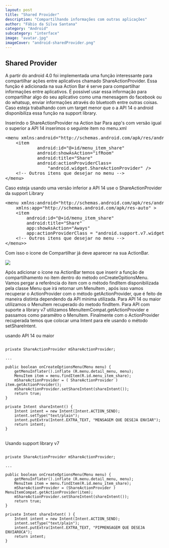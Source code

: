 ```yaml
---
layout: post
title: "Shared Provider"
description: "Compartilhando informações com outras aplicações"
author: "Fábio da Silva Santana"
category: "Android"
subcategory: "interface"
image: "avatar.jpg"
imageCover: "android-sharedProvider.png"
---
```


<h2>Shared Provider</h2>
<p> A partir do android 4.0 foi implementada uma função interessante para compartilhar ações entre aplicativos chamado ShareActionProvider. Essa função é adicionada na sua Action Bar é serve para compartilhar informações entre aplicativos. É possível usar essa informação para compartilhar algo do seu aplicativo como uma menesagem do facebook ou do whatsup, enviar informações através do bluetooth entre outras coisas. 
Caso esteja trabalhando com um target menor que o a API 14 o android disponibiliza essa função na support library.</p>
 
<p>Inserindo o ShareActionProvider na Action bar Para app's com versão igual o superior a API 14 inserimos o seguinte item no menu.xml </p>
<?prettify lang=html linenums=true?>
<pre class="prettyprint language-xml" >
&lt;menu xmlns:android="http://schemas.android.com/apk/res/android"&gt; 
    &lt;item 
            android:id="@+id/menu_item_share" 
            android:showAsAction="ifRoom" 
            android:title="Share" 
            android:actionProviderClass= 
                "android.widget.ShareActionProvider" /&gt;
    &lt;!-- Outros itens que desejar no menu --&gt;
&lt;/menu&gt;
</pre>
<p> Caso esteja usando uma versão inferior a API 14 use o ShareActionProvider da support Library </p>

<?prettify lang=html linenums=true?>
<pre class="prettyprint language-xml" >
&lt;menu xmlns:android="http://schemas.android.com/apk/res/android" 
    xmlns:app="http://schemas.android.com/apk/res-auto" &gt;
    &lt;item 
        android:id="@+id/menu_item_share" 
        android:title="Share" 
        app:showAsAction="Aways" 
        app:actionProviderClass = "android.support.v7.widget.ShareActionProvider" /&gt; 
    &lt;!-- Outros itens que desejar no menu --&gt; 
&lt;/menu>&gt;
</pre>

<p>Com isso o icone de Compartilhar já deve aparecer na sua ActionBar.</p>

<!--imagem celular -->
<img class="responsive-img" src="{{site.baseurl}}/img/android-sharedProvider.png">

<p>Após adicionar o ícone na ActionBar temos que inserir a função de compartilhamento no item dentro do método onCreateOpitionsMenu. Vamos pergar a referência do item com o método findItem disponibilizada pela classe Menu que irá retornar um MenuItem , após isso vamos recuperar o ActionProvider com o método getActionProvider, que é feito de maneira distinta dependendo da API minima utilizada. Para API 14 ou maior utilizamos o MenuItem recuperado do metodo findItem. Para API com suporte a library v7 utilizamos  MenuItemCompat.getActionProvider e passamos como paramêtro o MenuItem. Finalmente com o ActionProvider recuperada temos que colocar uma Intent para ele usando o método setShareIntent.</p>

<p> usando API 14 ou maior </p>

<?prettify lang=java linenums=true?>
<pre class="prettyprint">
<code class="language-java">
private ShareActionProvider mShareActionProvider; 
 
... 
 
public boolean onCreateOptionsMenu(Menu menu) { 
    getMenuInflater().inflate (R.menu.detail_menu, menu); 
    MenuItem item = menu.findItem(R.id.menu_item_share); 
    mShareActionProvider = ( ShareActionProvider ) item.getActionProvider(); 
    mShareActionProvider.setShareIntent(shareIntent());  
    return true; 
} 
 
private Intent shareIntent() { 
    Intent intent = new Intent(Intent.ACTION_SEND); 
    intent.setType("text/plain"); 
    intent.putExtra(Intent.EXTRA_TEXT, "MENSAGEM QUE DESEJA ENVIAR"); 
    return intent; 
} 
</code>
</pre>

<p> Usando support library v7 </p>

<?prettify lang=java linenums=true?>
<pre class="prettyprint">
<code class="language-java">
private ShareActionProvider mShareActionProvider; 
 
... 
 
public boolean onCreateOptionsMenu(Menu menu) { 
    getMenuInflater().inflate (R.menu.detail_menu, menu); 
    MenuItem item = menu.findItem(R.id.menu_item_share); 
    mShareActionProvider = (ShareActionProvider ) MenuItemCompat.getActionProvider(item); 
    mShareActionProvider.setShareIntent(shareIntent());  
    return true; 
} 
 
private Intent shareIntent( ) { 
    Intent intent = new Intent(Intent.ACTION_SEND); 
    intent.setType("text/plain"); 
    intent.putExtra(Intent.EXTRA_TEXT, "PIPMENSAGEM QUE DESEJA ENVIAROCA"); 
    return intent; 
} 
</code>
</pre>


